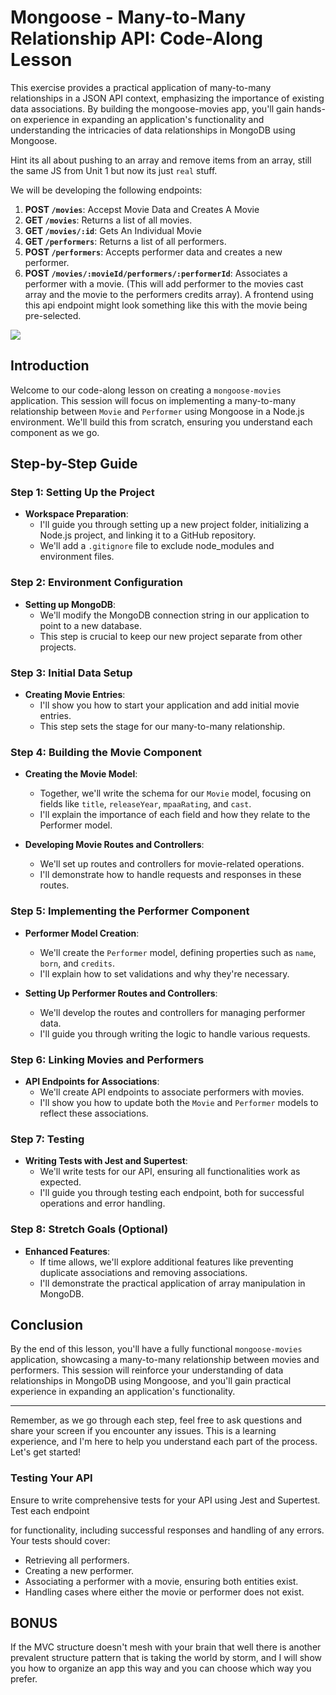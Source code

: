 # Mongoose - Many-to-Many Relationship API: Code-Along Lesson

This exercise provides a practical application of many-to-many relationships in a JSON API context, emphasizing the importance of existing data associations. By building the mongoose-movies app, you'll gain hands-on experience in expanding an application's functionality and understanding the intricacies of data relationships in MongoDB using Mongoose.

Hint its all about pushing to an array and remove items from an array, still the same JS from Unit 1 but now its just `real` stuff.

We will be developing the following endpoints:
1. **POST `/movies`**: Accepst Movie Data and Creates A Movie
1. **GET `/movies`**: Returns a list of all movies.
1. **GET `/movies/:id`**: Gets An Individual Movie 
1. **GET `/performers`**: Returns a list of all performers.
1. **POST `/performers`**: Accepts performer data and creates a new performer.
1. **POST `/movies/:movieId/performers/:performerId`**: Associates a performer with a movie. (This will add performer to the movies cast array and the movie to the performers credits array). A frontend using this api endpoint might look something like this with the movie being pre-selected.

<img src="https://i.imgur.com/Yi6ZiI4.png"/>

## Introduction

Welcome to our code-along lesson on creating a `mongoose-movies` application. This session will focus on implementing a many-to-many relationship between `Movie` and `Performer` using Mongoose in a Node.js environment. We'll build this from scratch, ensuring you understand each component as we go.

## Step-by-Step Guide

### Step 1: Setting Up the Project

- **Workspace Preparation**: 
  - I'll guide you through setting up a new project folder, initializing a Node.js project, and linking it to a GitHub repository. 
  - We'll add a `.gitignore` file to exclude node_modules and environment files.

### Step 2: Environment Configuration

- **Setting up MongoDB**: 
  - We'll modify the MongoDB connection string in our application to point to a new database.
  - This step is crucial to keep our new project separate from other projects.

### Step 3: Initial Data Setup

- **Creating Movie Entries**: 
  - I'll show you how to start your application and add initial movie entries.
  - This step sets the stage for our many-to-many relationship.

### Step 4: Building the Movie Component

- **Creating the Movie Model**: 
  - Together, we'll write the schema for our `Movie` model, focusing on fields like `title`, `releaseYear`, `mpaaRating`, and `cast`.
  - I'll explain the importance of each field and how they relate to the Performer model.

- **Developing Movie Routes and Controllers**: 
  - We'll set up routes and controllers for movie-related operations.
  - I'll demonstrate how to handle requests and responses in these routes.

### Step 5: Implementing the Performer Component

- **Performer Model Creation**: 
  - We'll create the `Performer` model, defining properties such as `name`, `born`, and `credits`.
  - I'll explain how to set validations and why they're necessary.

- **Setting Up Performer Routes and Controllers**: 
  - We'll develop the routes and controllers for managing performer data.
  - I'll guide you through writing the logic to handle various requests.

### Step 6: Linking Movies and Performers

- **API Endpoints for Associations**: 
  - We'll create API endpoints to associate performers with movies.
  - I'll show you how to update both the `Movie` and `Performer` models to reflect these associations.

### Step 7: Testing

- **Writing Tests with Jest and Supertest**: 
  - We'll write tests for our API, ensuring all functionalities work as expected.
  - I'll guide you through testing each endpoint, both for successful operations and error handling.

### Step 8: Stretch Goals (Optional)

- **Enhanced Features**: 
  - If time allows, we'll explore additional features like preventing duplicate associations and removing associations.
  - I'll demonstrate the practical application of array manipulation in MongoDB.

## Conclusion

By the end of this lesson, you'll have a fully functional `mongoose-movies` application, showcasing a many-to-many relationship between movies and performers. This session will reinforce your understanding of data relationships in MongoDB using Mongoose, and you'll gain practical experience in expanding an application's functionality.

---

Remember, as we go through each step, feel free to ask questions and share your screen if you encounter any issues. This is a learning experience, and I'm here to help you understand each part of the process. Let's get started!


### Testing Your API

Ensure to write comprehensive tests for your API using Jest and Supertest. Test each endpoint

for functionality, including successful responses and handling of any errors. Your tests should cover:

- Retrieving all performers.
- Creating a new performer.
- Associating a performer with a movie, ensuring both entities exist.
- Handling cases where either the movie or performer does not exist.


## BONUS
If the MVC structure doesn't mesh with your brain that well there is another prevalent structure pattern that is taking the world by storm, and I will show you how to organize an app this way and you can choose which way you prefer.